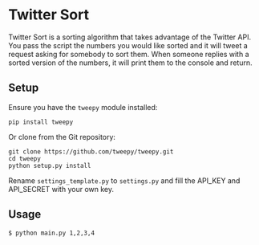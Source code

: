 Twitter Sort
==========

Twitter Sort is a sorting algorithm that takes advantage of the Twitter API.
You pass the script the numbers you would like sorted and it will tweet
a request asking for somebody to sort them. When someone replies with
a sorted version of the numbers, it will print them to the console 
and return.

Setup
-----
Ensure you have the `tweepy` module installed:

    pip install tweepy

Or clone from the Git repository:

    git clone https://github.com/tweepy/tweepy.git
    cd tweepy
    python setup.py install

Rename `settings_template.py` to `settings.py` and fill the API_KEY and
API_SECRET with your own key.

Usage
-----

```shell
$ python main.py 1,2,3,4
```
